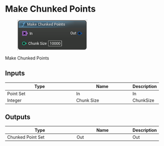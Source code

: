# Make Chunked Points

<div align="left" data-full-width="false">

<figure><img src="Make_Chunked_Points.png" alt=""><figcaption></figcaption></figure>

</div>

Make Chunked Points

## Inputs

<table>
<thead><tr><th width="250">Type</th><th width="200">Name</th><th>Description</th></tr></thead>
<tbody>
<tr><td>Point Set</td><td>In</td><td>In</td></tr>
<tr><td>Integer</td><td>Chunk Size</td><td>ChunkSize</td></tr>
</tbody>
</table>

## Outputs

<table>
<thead><tr><th width="250">Type</th><th width="200">Name</th><th>Description</th></tr></thead>
<tbody>
<tr><td>Chunked Point Set</td><td>Out</td><td>Out</td></tr>
</tbody>
</table>